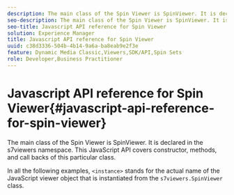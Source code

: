 ```yaml
---
description: The main class of the Spin Viewer is SpinViewer. It is declared in the s7viewers namespace. This JavaScript API covers constructor, methods, and call backs of this particular class.
seo-description: The main class of the Spin Viewer is SpinViewer. It is declared in the s7viewers namespace. This JavaScript API covers constructor, methods, and call backs of this particular class.
seo-title: Javascript API reference for Spin Viewer
solution: Experience Manager
title: Javascript API reference for Spin Viewer
uuid: c38d3336-504b-4b14-9a6a-ba8eab9e2f3e
feature: Dynamic Media Classic,Viewers,SDK/API,Spin Sets
role: Developer,Business Practitioner
---
```


# Javascript API reference for Spin Viewer{#javascript-api-reference-for-spin-viewer}

The main class of the Spin Viewer is SpinViewer. It is declared in the s7viewers namespace. This JavaScript API covers constructor, methods, and call backs of this particular class.

In all the following examples, `<instance>` stands for the actual name of the JavaScript viewer object that is instantiated from the `s7viewers.SpinViewer` class. 
